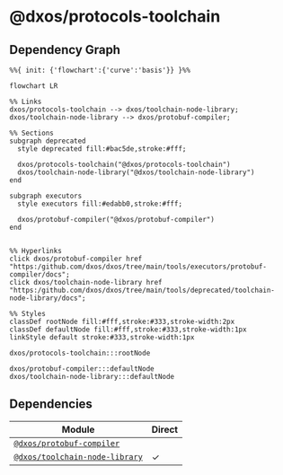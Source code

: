 # @dxos/protocols-toolchain



## Dependency Graph

```mermaid
%%{ init: {'flowchart':{'curve':'basis'}} }%%

flowchart LR

%% Links
dxos/protocols-toolchain --> dxos/toolchain-node-library;
dxos/toolchain-node-library --> dxos/protobuf-compiler;

%% Sections
subgraph deprecated
  style deprecated fill:#bac5de,stroke:#fff;

  dxos/protocols-toolchain("@dxos/protocols-toolchain")
  dxos/toolchain-node-library("@dxos/toolchain-node-library")
end

subgraph executors
  style executors fill:#edabb0,stroke:#fff;

  dxos/protobuf-compiler("@dxos/protobuf-compiler")
end


%% Hyperlinks
click dxos/protobuf-compiler href "https:/github.com/dxos/dxos/tree/main/tools/executors/protobuf-compiler/docs";
click dxos/toolchain-node-library href "https:/github.com/dxos/dxos/tree/main/tools/deprecated/toolchain-node-library/docs";

%% Styles
classDef rootNode fill:#fff,stroke:#333,stroke-width:2px
classDef defaultNode fill:#fff,stroke:#333,stroke-width:1px
linkStyle default stroke:#333,stroke-width:1px

dxos/protocols-toolchain:::rootNode

dxos/protobuf-compiler:::defaultNode
dxos/toolchain-node-library:::defaultNode
```

## Dependencies

| Module | Direct |
|---|---|
| [`@dxos/protobuf-compiler`](../../../executors/protobuf-compiler/docs/README.md) |  |
| [`@dxos/toolchain-node-library`](../../toolchain-node-library/docs/README.md) | &check; |
